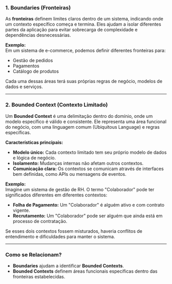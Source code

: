 ### **1. Boundaries (Fronteiras)**  
As **fronteiras** definem limites claros dentro de um sistema, indicando onde um contexto específico começa e termina. Eles ajudam a isolar diferentes partes da aplicação para evitar sobrecarga de complexidade e dependências desnecessárias.  

**Exemplo:**  
Em um sistema de e-commerce, podemos definir diferentes fronteiras para:  
- Gestão de pedidos  
- Pagamentos  
- Catálogo de produtos  

Cada uma dessas áreas terá suas próprias regras de negócio, modelos de dados e serviços.

---

### **2. Bounded Context (Contexto Limitado)**  
Um **Bounded Context** é uma delimitação dentro do domínio, onde um modelo específico é válido e consistente. Ele representa uma área funcional do negócio, com uma linguagem comum (Ubiquitous Language) e regras específicas.  

**Características principais:**  
- **Modelo único:** Cada contexto limitado tem seu próprio modelo de dados e lógica de negócio.  
- **Isolamento:** Mudanças internas não afetam outros contextos.  
- **Comunicação clara:** Os contextos se comunicam através de interfaces bem definidas, como APIs ou mensagens de eventos.  

**Exemplo:**  
Imagine um sistema de gestão de RH. O termo "Colaborador" pode ter significados diferentes em diferentes contextos:  
- **Folha de Pagamento:** Um "Colaborador" é alguém ativo e com contrato vigente.  
- **Recrutamento:** Um "Colaborador" pode ser alguém que ainda está em processo de contratação.  

Se esses dois contextos fossem misturados, haveria conflitos de entendimento e dificuldades para manter o sistema.  

---

### **Como se Relacionam?**  
- **Boundaries** ajudam a identificar **Bounded Contexts**.  
- **Bounded Contexts** definem áreas funcionais específicas dentro das fronteiras estabelecidas.  